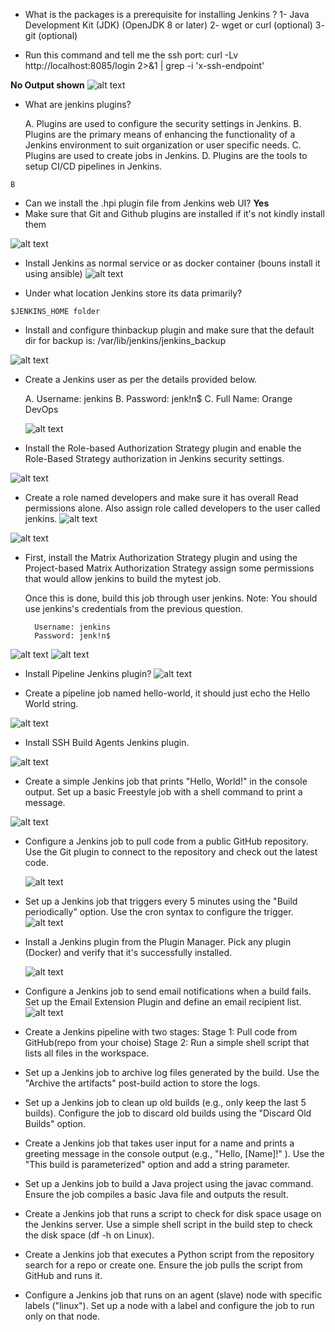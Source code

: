 - What is the packages is a prerequisite for installing Jenkins ?
	1- Java Development Kit (JDK) (OpenJDK 8 or later)
	2- wget or curl (optional)
	3- git (optional)

- Run this command and tell me the ssh port: curl -Lv http://localhost:8085/login 2>&1 | grep -i 'x-ssh-endpoint'

**No Output shown**
![alt text](image.png)


- What are jenkins plugins?

	A. Plugins are used to configure the security settings in Jenkins.
	B. Plugins are the primary means of enhancing the functionality of a Jenkins environment to suit organization or user specific needs.
	C. Plugins are used to create jobs in Jenkins.
	D. Plugins are the tools to setup CI/CD pipelines in Jenkins.

`B`

- Can we install the .hpi plugin file from Jenkins web UI?
**Yes**
- Make sure that Git and Github plugins are installed if it's not kindly install them

![alt text](image-1.png)

- Install Jenkins as normal service or as docker container (bouns install it using ansible)
![alt text](image-2.png)

- Under what location Jenkins store its data primarily?

`$JENKINS_HOME folder`

- Install and configure thinbackup plugin and make sure that the default dir for backup is: /var/lib/jenkins/jenkins_backup

![alt text](image-3.png)

- Create a Jenkins user as per the details provided below.

	A. Username: jenkins
	B. Password: jenk!n$
	C. Full Name: Orange DevOps

	![alt text](image-4.png)

- Install the Role-based Authorization Strategy plugin and enable the Role-Based Strategy authorization in Jenkins security settings.

![alt text](image-5.png)

- Create a role named developers and make sure it has overall Read permissions alone. Also assign role called developers to the user called jenkins.
![alt text](image-6.png)

![alt text](image-7.png)

- First, install the Matrix Authorization Strategy plugin and using the Project-based Matrix Authorization Strategy assign some permissions that would allow jenkins to build the mytest job.

	Once this is done, build this job through user jenkins.
	Note: You should use jenkins's credentials from the previous question.
	
		Username: jenkins
		Password: jenk!n$

![alt text](image-8.png)
![alt text](image-9.png)

- Install Pipeline Jenkins plugin?
![alt text](image-10.png)

- Create a pipeline job named hello-world, it should just echo the Hello World string.

![alt text](image-11.png)

- Install SSH Build Agents Jenkins plugin.

![alt text](image-12.png)

- Create a simple Jenkins job that prints "Hello, World!" in the console output.
	Set up a basic Freestyle job with a shell command to print a message.

![alt text](image-13.png)

- Configure a Jenkins job to pull code from a public GitHub repository.
	Use the Git plugin to connect to the repository and check out the latest code.

	![alt text](image-14.png)

- Set up a Jenkins job that triggers every 5 minutes using the "Build periodically" option.
	Use the cron syntax to configure the trigger.
	![alt text](image-15.png)

- Install a Jenkins plugin from the Plugin Manager.
	Pick any plugin (Docker) and verify that it's successfully installed.

	![alt text](image-16.png)

- Configure a Jenkins job to send email notifications when a build fails.
	Set up the Email Extension Plugin and define an email recipient list.
	![alt text](image-17.png)


- Create a Jenkins pipeline with two stages:
	Stage 1: Pull code from GitHub(repo from your choise)
	Stage 2: Run a simple shell script that lists all files in the workspace.

- Set up a Jenkins job to archive log files generated by the build.
	Use the "Archive the artifacts" post-build action to store the logs.

- Set up a Jenkins job to clean up old builds (e.g., only keep the last 5 builds).
	Configure the job to discard old builds using the "Discard Old Builds" option.

- Create a Jenkins job that takes user input for a name and prints a greeting message in the console output (e.g., "Hello, [Name]!" ).
	Use the "This build is parameterized" option and add a string parameter.

- Set up a Jenkins job to build a Java project using the javac command.
	Ensure the job compiles a basic Java file and outputs the result.

- Create a Jenkins job that runs a script to check for disk space usage on the Jenkins server.
	Use a simple shell script in the build step to check the disk space (df -h on Linux).

- Create a Jenkins job that executes a Python script from the repository search for a repo or create one.
	Ensure the job pulls the script from GitHub and runs it.

- Configure a Jenkins job that runs on an agent (slave) node with specific labels ("linux").
	Set up a node with a label and configure the job to run only on that node.